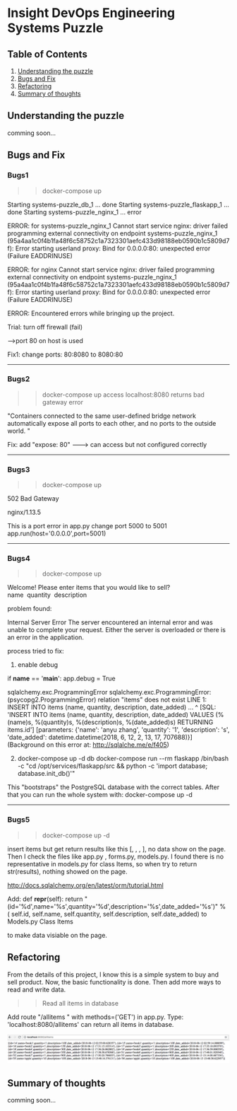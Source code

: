 # Insight DevOps Engineering Systems Puzzle

## Table of Contents
1. [Understanding the puzzle](README.md#understanding-the-puzzle)
2. [Bugs and Fix](README.md#bugs-and-fix)
3. [Refactoring](README.md#refactoring)
4. [Summary of thoughts](README.md#summary-of-thoughts)


## Understanding the puzzle

comming soon...

## Bugs and Fix

### Bugs1
>> docker-compose up

Starting systems-puzzle_db_1 ... done
Starting systems-puzzle_flaskapp_1 ... done
Starting systems-puzzle_nginx_1    ... error

ERROR: for systems-puzzle_nginx_1  Cannot start service nginx: driver failed programming external connectivity on endpoint systems-puzzle_nginx_1 (95a4aa1c0f4b1fa48f6c58752c1a7323301aefc433d98188eb0590b1c5809d7f): Error starting userland proxy: Bind for 0.0.0.0:80: unexpected error (Failure EADDRINUSE)

ERROR: for nginx  Cannot start service nginx: driver failed programming external connectivity on endpoint systems-puzzle_nginx_1 (95a4aa1c0f4b1fa48f6c58752c1a7323301aefc433d98188eb0590b1c5809d7f): Error starting userland proxy: Bind for 0.0.0.0:80: unexpected error (Failure EADDRINUSE)

ERROR: Encountered errors while bringing up the project.

Trial: turn off firewall (fail)

-->port 80 on host is used

Fix1: change ports: 80:8080 to 8080:80

----------------------------------------
### Bugs2

>> docker-compose up
access localhost:8080 returns bad gateway error

"Containers connected to the same user-defined bridge network automatically expose all ports to each other, and no ports to the outside world. "

Fix: add "expose: 80"
---> can access but not configured correctly

----------------------------------------

### Bugs3



>> docker-compose up

502 Bad Gateway

nginx/1.13.5

This is a port error in app.py
change port 5000 to 5001 app.run(host='0.0.0.0',port=5001)

-------------------------------------------------------------
### Bugs4

>> docker-compose up

Welcome!
Please enter items that you would like to sell?
name  quantity  description  

problem found: 

Internal Server Error
The server encountered an internal error and was unable to complete your request. Either the server is overloaded or there is an error in the application.

process  tried to fix:

1. enable debug 

if __name__ == '__main__':
    app.debug = True

sqlalchemy.exc.ProgrammingError
sqlalchemy.exc.ProgrammingError: (psycopg2.ProgrammingError) relation "items" does not exist
LINE 1: INSERT INTO items (name, quantity, description, date_added) ...
                    ^
 [SQL: 'INSERT INTO items (name, quantity, description, date_added) VALUES (%(name)s, %(quantity)s, %(description)s, %(date_added)s) RETURNING items.id'] [parameters: {'name': 'anyu zhang', 'quantity': '1', 'description': 's', 'date_added': datetime.datetime(2018, 6, 12, 2, 13, 17, 707688)}] (Background on this error at: http://sqlalche.me/e/f405)


2. docker-compose up -d db
docker-compose run --rm flaskapp /bin/bash -c "cd /opt/services/flaskapp/src && python -c  'import database; database.init_db()'"

This "bootstraps" the PostgreSQL database with the correct tables. After that you can run the whole system with:
docker-compose up -d


-----------------------------------------------------------------
### Bugs5

>> docker-compose up -d

insert items but get return results like this  [, , , ], no data show on the page.
Then I check the files like app.py , forms.py, models.py.
I found there is no representative in models.py for class Items, so when try to return str(results), nothing showed on the page.

http://docs.sqlalchemy.org/en/latest/orm/tutorial.html

Add:
def __repr__(self):
    	return "(id='%d',name='%s',quantity='%d',description='%s',date_added='%s')" % (
    		self.id, self.name, self.quantity, self.description, self.date_added)
to Models.py Class Items

to make data visiable on the page.


## Refactoring
From the details of this project, I know this is a simple system to buy and sell product.
Now, the basic functionality is done. 
Then add more ways to read and write data.
>> Read all items in database

Add route "/allitems " with methods=('GET') in app.py. Type: 'localhost:8080/allitems' can return all items in database.

![alt text](https://github.com/anyuz/anyuzhangpuzzle/blob/master/Screen%20Shot%202018-06-13%20at%2011.48.47%20AM.png)


## Summary of thoughts
comming soon...
